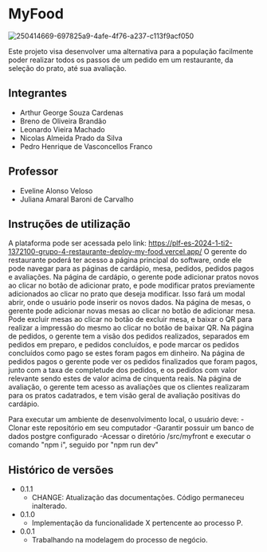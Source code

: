# MyFood

![250414669-697825a9-4afe-4f76-a237-c113f9acf050](https://github.com/ICEI-PUC-Minas-PPLES-TI/plf-es-2024-1-ti2-1372100-grupo-4-restaurante/assets/129969591/656f4ef6-0e31-46ab-89da-7bab23d7bff8)

Este projeto visa desenvolver uma alternativa para a população facilmente poder realizar todos os passos de um pedido em um restaurante, da seleção do prato, até sua avaliação.

## Integrantes

* Arthur George Souza Cardenas
* Breno de Oliveira Brandão
* Leonardo Vieira Machado
* Nicolas Almeida Prado da Silva
* Pedro Henrique de Vasconcellos Franco

## Professor

* Eveline Alonso Veloso
* Juliana Amaral Baroni de Carvalho

## Instruções de utilização

A plataforma pode ser acessada pelo link: https://plf-es-2024-1-ti2-1372100-grupo-4-restaurante-deploy-my-food.vercel.app/
O gerente do restaurante poderá ter acesso a página principal do software, onde ele pode navegar para as páginas de cardápio, mesa, pedidos, pedidos pagos e avaliações.
Na página de cardápio, o gerente pode adicionar pratos novos ao clicar no botão de adicionar prato, e pode modificar pratos previamente adicionados ao clicar no prato que deseja modificar. Isso fará um modal abrir, onde o usuário pode inserir os novos dados.
Na página de mesas, o gerente pode adicionar novas mesas ao clicar no botão de adicionar mesa. Pode excluir mesas ao clicar no botão de excluir mesa, e baixar o QR para realizar a impressão do mesmo ao clicar no botão de baixar QR.
Na página de pedidos, o gerente tem a visão dos pedidos realizados, separados em pedidos em preparo, e pedidos concluídos, e pode marcar os pedidos concluídos como pago se estes foram pagos em dinheiro.
Na página de pedidos pagos o gerente pode ver os pedidos finalizados que foram pagos, junto com a taxa de completude dos pedidos, e os pedidos com valor relevante sendo estes de valor acima de cinquenta reais.
Na página de avaliação, o gerente tem acesso as avaliações que os clientes realizaram para os pratos cadatrados, e tem visão geral de avaliação positivas do cardápio.

Para executar um ambiente de desenvolvimento local, o usuário deve:
-Clonar este repositório em seu computador
-Garantir possuir um banco de dados postgre configurado
-Acessar o diretório /src/myfront e executar o comando "npm i", seguido por "npm run dev"

## Histórico de versões

* 0.1.1
    * CHANGE: Atualização das documentações. Código permaneceu inalterado.
* 0.1.0
    * Implementação da funcionalidade X pertencente ao processo P.
* 0.0.1
    * Trabalhando na modelagem do processo de negócio.

